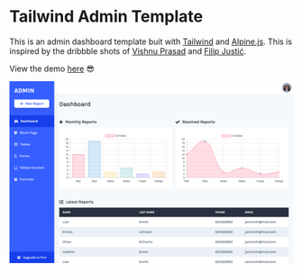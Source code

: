# Tailwind Admin Template

This is an admin dashboard template buit with [Tailwind](https://tailwindcss.com/) and [Alpine.js](https://github.com/alpinejs/alpine). This is inspired by the dribbble shots of [Vishnu Prasad](https://dribbble.com/shots/11085023-Medical-Dashboard) and [Filip Justić](https://dribbble.com/shots/10965359-Workly-My-Tasks-List).

View the demo [here](https://tailwind-admin-demo.dgrzyb.me) 😎

<img src="screenshot.png" alt="Admin Dashboard Screenshot">